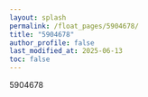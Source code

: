 ```yaml
---
layout: splash
permalink: /float_pages/5904678/
title: "5904678"
author_profile: false
last_modified_at: 2025-06-13
toc: false
---
```

 
5904678
